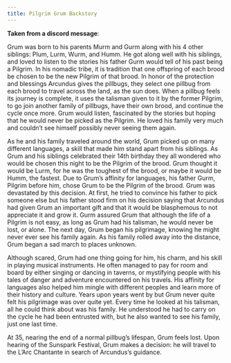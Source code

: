 ```yaml
---
title: Pilgrim Grum Backstory
---
```


**Taken from a discord message**:

Grum was born to his parents Murm and Gurm along with his 4 other siblings: Plum, Lurm, Wurm, and Humm. He got along well with his siblings, and loved to listen to the stories his father Gurm would tell of his past being a Pilgrim. In his nomadic tribe, it is tradition that one offspring of each brood be chosen to be the new Pilgrim of that brood. In honor of the protection and blessings Arcundus gives the pillbugs, they select one pillbug from each brood to travel across the land, as the sun does. When a pillbug feels its journey is complete, it uses the talisman given to it by the former Pilgrim, to go join another family of pillbugs, have their own brood, and continue the cycle once more. Grum would listen, fascinated by the stories but hoping that he would never be picked as the Pilgrim. He loved his family very much and couldn’t see himself possibly never seeing them again.

As he and his family traveled around the world, Grum picked up on many different languages, a skill that made him stand apart from his siblings. As Grum and his siblings celebrated their 14th birthday they all wondered who would be chosen this night to be the Pilgrim of the brood. Grum thought it would be Lurm, for he was the toughest of the brood, or maybe it would be Humm, the fastest. Due to Grum’s affinity for languages, his father Gurm, Pilgrim before him, chose Grum to be the Pilgrim of the brood. Grum was devastated by this decision. At first, he tried to convince his father to pick someone else but his father stood firm on his decision saying that Arcundus had given Grum an important gift and that it would be blasphemous to not appreciate it and grow it. Gurm assured Grum that although the life of a Pilgrim is not easy, as long as Grum had his talisman, he would never be lost, or alone. The next day, Grum began his pilgrimage, knowing he might never ever see his family again. As his family rolled away into the distance, Grum began a sad march to places unknown.

Although scared, Grum had one thing going for him, his charm, and his skill in playing musical instruments. He often managed to pay for room and board by either singing or dancing in taverns, or mystifying people with his tales of danger and adventure encountered on his travels. His affinity for languages also helped him mingle with different peoples and learn more of their history and culture. Years upon years went by but Grum never quite felt his pilgrimage was over quite yet. Every time he looked at his talisman, all he could think about was his family. He understood he had to carry on the cycle he had been entrusted with, but he also wanted to see his family, just one last time.

At 35, nearing the end of a normal pillbug’s lifespan, Grum feels lost. Upon hearing of the Sunspark Festival, Grum makes a decision: he will travel to the L’Arc Chantante in search of Arcundus’s guidance.
